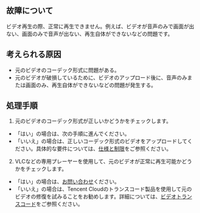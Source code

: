 
## 故障について

ビデオ再生の際、正常に再生できません。例えば、ビデオが音声のみで画面が出ない、画面のみで音声が出ない、再生自体ができないなどの問題です。

## 考えられる原因

- 元のビデオのコーデック形式に問題がある。
- 元のビデオが破損しているために、ビデオのアップロード後に、音声のみまたは画面のみ、再生自体ができないなどの問題が発生する。

## 処理手順

1. 元のビデオのコーデック形式が正しいかどうかをチェックします。
 - 「はい」の場合は、次の手順に進んでください。
 - 「いいえ」の場合は、正しいコーデック形式のビデオをアップロードしてください。具体的な要件については、[仕様と制限](https://intl.cloud.tencent.com/document/product/1045/33425)をご参照ください。
2. VLCなどの専用プレーヤーを使用して、元のビデオが正常に再生可能かどうかをチェックします。
 - 「はい」の場合は、[お問い合わせ](https://intl.cloud.tencent.com/support)ください。
 - 「いいえ」の場合は、Tencent Cloudのトランスコード製品を使用して元のビデオの修復を試みることをお勧めします。詳細については、[ビデオトランスコード](https://intl.cloud.tencent.com/document/product/1082/39188)をご参照ください。
